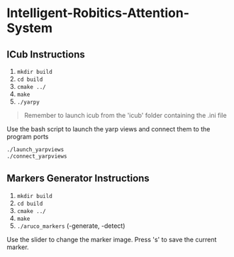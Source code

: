# Intelligent-Robitics-Attention-System

## ICub Instructions

1. `mkdir build`
2. `cd build`
3. `cmake ../`
4. `make`
5. `./yarpy`

> Remember to launch icub from the 'icub' folder containing the .ini file

Use the bash script to launch the yarp views and connect them to the program ports

``` bash
./launch_yarpviews
./connect_yarpviews
```

## Markers Generator Instructions

1. `mkdir build`
2. `cd build`
3. `cmake ../`
4. `make`
5. `./aruco_markers` (-generate, -detect)

Use the slider to change the marker image.
Press 's' to save the current marker.
